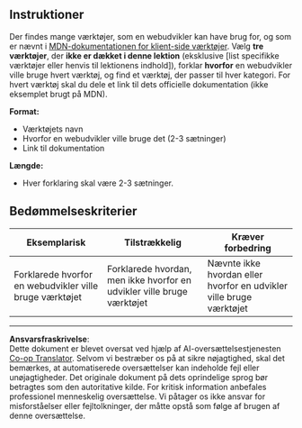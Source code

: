 <!--
CO_OP_TRANSLATOR_METADATA:
{
  "original_hash": "9e2f84e351a6fcb44bfc4066d98525f0",
  "translation_date": "2025-10-03T09:59:44+00:00",
  "source_file": "1-getting-started-lessons/1-intro-to-programming-languages/assignment.md",
  "language_code": "da"
}
-->
## Instruktioner

Der findes mange værktøjer, som en webudvikler kan have brug for, og som er nævnt i [MDN-dokumentationen for klient-side værktøjer](https://developer.mozilla.org/docs/Learn/Tools_and_testing/Understanding_client-side_tools/Overview). Vælg **tre værktøjer**, der **ikke er dækket i denne lektion** (eksklusive [list specifikke værktøjer eller henvis til lektionens indhold]), forklar **hvorfor** en webudvikler ville bruge hvert værktøj, og find et værktøj, der passer til hver kategori. For hvert værktøj skal du dele et link til dets officielle dokumentation (ikke eksemplet brugt på MDN).

**Format:**  
- Værktøjets navn  
- Hvorfor en webudvikler ville bruge det (2-3 sætninger)  
- Link til dokumentation

**Længde:**  
- Hver forklaring skal være 2-3 sætninger.

## Bedømmelseskriterier

Eksemplarisk | Tilstrækkelig | Kræver forbedring
--- | --- | --- |
Forklarede hvorfor en webudvikler ville bruge værktøjet | Forklarede hvordan, men ikke hvorfor en udvikler ville bruge værktøjet | Nævnte ikke hvordan eller hvorfor en udvikler ville bruge værktøjet |

---

**Ansvarsfraskrivelse**:  
Dette dokument er blevet oversat ved hjælp af AI-oversættelsestjenesten [Co-op Translator](https://github.com/Azure/co-op-translator). Selvom vi bestræber os på at sikre nøjagtighed, skal det bemærkes, at automatiserede oversættelser kan indeholde fejl eller unøjagtigheder. Det originale dokument på dets oprindelige sprog bør betragtes som den autoritative kilde. For kritisk information anbefales professionel menneskelig oversættelse. Vi påtager os ikke ansvar for misforståelser eller fejltolkninger, der måtte opstå som følge af brugen af denne oversættelse.